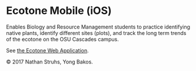 # Ecotone Mobile (iOS)

Enables Biology and Resource Management students to practice identifying native plants, identify different sites (plots), and track the long term trends of the ecotone on the OSU Cascades campus.

See [the Ecotone Web Application](https://github.com/osu-cascades/ecotone-web).

© 2017 Nathan Struhs, Yong Bakos.
